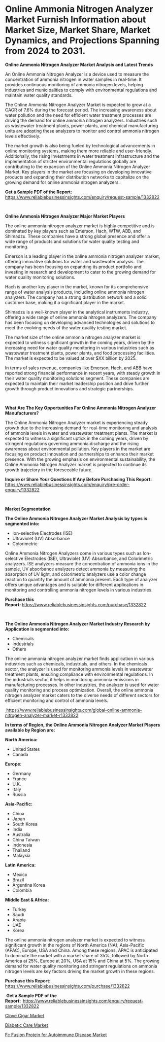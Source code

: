 <p><h1>Online Ammonia Nitrogen Analyzer Market Furnish Information about Market Size, Market Share, Market Dynamics, and Projections Spanning from 2024 to 2031.</h1></p><p><strong>Online Ammonia Nitrogen Analyzer Market Analysis and Latest Trends</strong></p>
<p><p>An Online Ammonia Nitrogen Analyzer is a device used to measure the concentration of ammonia nitrogen in water samples in real-time. It provides continuous monitoring of ammonia nitrogen levels, helping industries and municipalities to comply with environmental regulations and maintain water quality standards.</p><p>The Online Ammonia Nitrogen Analyzer Market is expected to grow at a CAGR of 7.6% during the forecast period. The increasing awareness about water pollution and the need for efficient water treatment processes are driving the demand for online ammonia nitrogen analyzers. Industries such as wastewater treatment plants, power plants, and chemical manufacturing units are adopting these analyzers to monitor and control ammonia nitrogen levels effectively.</p><p>The market growth is also being fueled by technological advancements in online monitoring systems, making them more reliable and user-friendly. Additionally, the rising investments in water treatment infrastructure and the implementation of stricter environmental regulations globally are contributing to the expansion of the Online Ammonia Nitrogen Analyzer Market. Key players in the market are focusing on developing innovative products and expanding their distribution networks to capitalize on the growing demand for online ammonia nitrogen analyzers.</p></p>
<p><strong>Get a Sample PDF of the Report:&nbsp;</strong> <a href="https://www.reliablebusinessinsights.com/enquiry/request-sample/1332822">https://www.reliablebusinessinsights.com/enquiry/request-sample/1332822</a></p>
<p>&nbsp;</p>
<p><strong>Online Ammonia Nitrogen Analyzer Major Market Players</strong></p>
<p><p>The online ammonia nitrogen analyzer market is highly competitive and is dominated by key players such as Emerson, Hach, WTW, ABB, and Shimadzu. These companies have a strong global presence and offer a wide range of products and solutions for water quality testing and monitoring.</p><p>Emerson is a leading player in the online ammonia nitrogen analyzer market, offering innovative solutions for water and wastewater analysis. The company has been focusing on expanding its product portfolio and investing in research and development to cater to the growing demand for water quality monitoring solutions.</p><p>Hach is another key player in the market, known for its comprehensive range of water analysis products, including online ammonia nitrogen analyzers. The company has a strong distribution network and a solid customer base, making it a significant player in the market.</p><p>Shimadzu is a well-known player in the analytical instruments industry, offering a wide range of online ammonia nitrogen analyzers. The company has been focusing on developing advanced technologies and solutions to meet the evolving needs of the water quality testing market.</p><p>The market size of the online ammonia nitrogen analyzer market is expected to witness significant growth in the coming years, driven by the increasing need for water quality monitoring in various industries such as wastewater treatment plants, power plants, and food processing facilities. The market is expected to be valued at over $XX billion by 2025.</p><p>In terms of sales revenue, companies like Emerson, Hach, and ABB have reported strong financial performance in recent years, with steady growth in their water quality monitoring solutions segment. These companies are expected to maintain their market leadership position and drive further growth through product innovations and strategic partnerships.</p></p>
<p>&nbsp;</p>
<p><strong>What Are The Key Opportunities For Online Ammonia Nitrogen Analyzer Manufacturers?</strong></p>
<p><p>The Online Ammonia Nitrogen Analyzer market is experiencing steady growth due to the increasing demand for real-time monitoring and analysis of ammonia levels in water and wastewater treatment plants. The market is expected to witness a significant uptick in the coming years, driven by stringent regulations governing ammonia discharge and the rising awareness about environmental pollution. Key players in the market are focusing on product innovation and partnerships to enhance their market presence. With the growing emphasis on environmental sustainability, the Online Ammonia Nitrogen Analyzer market is projected to continue its growth trajectory in the foreseeable future.</p></p>
<p><strong>Inquire or Share Your Questions If Any Before Purchasing This Report:</strong> <a href="https://www.reliablebusinessinsights.com/enquiry/pre-order-enquiry/1332822">https://www.reliablebusinessinsights.com/enquiry/pre-order-enquiry/1332822</a></p>
<p>&nbsp;</p>
<p><strong>Market Segmentation</strong></p>
<p><strong>The Online Ammonia Nitrogen Analyzer Market Analysis by types is segmented into:</strong></p>
<p><ul><li>Ion-selective Electrodes (ISE)</li><li>Ultraviolet (UV) Absorbance</li><li>Colorimetric</li></ul></p>
<p><p>Online Ammonia Nitrogen Analyzers come in various types such as Ion-selective Electrodes (ISE), Ultraviolet (UV) Absorbance, and Colorimetric analyzers. ISE analyzers measure the concentration of ammonia ions in the sample, UV absorbance analyzers detect ammonia by measuring the absorption of UV light, and colorimetric analyzers use a color change reaction to quantify the amount of ammonia present. Each type of analyzer offers unique advantages and is suitable for different applications in monitoring and controlling ammonia nitrogen levels in various industries.</p></p>
<p><strong>Purchase this Report:&nbsp;</strong><a href="https://www.reliablebusinessinsights.com/purchase/1332822">https://www.reliablebusinessinsights.com/purchase/1332822</a></p>
<p>&nbsp;</p>
<p><strong>The Online Ammonia Nitrogen Analyzer Market Industry Research by Application is segmented into:</strong></p>
<p><ul><li>Chemicals</li><li>Industrials</li><li>Others</li></ul></p>
<p><p>The online ammonia nitrogen analyzer market finds application in various industries such as chemicals, industrials, and others. In the chemicals sector, the analyzer is used for monitoring ammonia levels in wastewater treatment plants, ensuring compliance with environmental regulations. In the industrials sector, it helps in monitoring ammonia emissions in manufacturing processes. In other industries, the analyzer is used for water quality monitoring and process optimization. Overall, the online ammonia nitrogen analyzer market caters to the diverse needs of different sectors for efficient monitoring and control of ammonia levels.</p></p>
<p><a href="https://www.reliablebusinessinsights.com/global-online-ammonia-nitrogen-analyzer-market-r1332822">&nbsp;https://www.reliablebusinessinsights.com/global-online-ammonia-nitrogen-analyzer-market-r1332822</a></p>
<p><strong>In terms of Region, the Online Ammonia Nitrogen Analyzer Market Players available by Region are:</strong></p>
<p>
    <p> <strong> North America: </strong>
        <ul>
            <li>United States</li>
            <li>Canada</li>
        </ul>
        </p> 
    <p> <strong> Europe: </strong>
        <ul>
            <li>Germany</li>
            <li>France</li>
            <li>U.K.</li>
            <li>Italy</li>
            <li>Russia</li>
        </ul>
        </p> 
    <p> <strong> Asia-Pacific: </strong>
        <ul>
            <li>China</li>
            <li>Japan</li>
            <li>South Korea</li>
            <li>India</li>
            <li>Australia</li>
            <li>China Taiwan</li>
            <li>Indonesia</li>
            <li>Thailand</li>
            <li>Malaysia</li>
        </ul>
        </p> 
    <p> <strong> Latin America: </strong>
        <ul>
            <li>Mexico</li>
            <li>Brazil</li>
            <li>Argentina Korea</li>
            <li>Colombia</li>
        </ul>
        </p> 
    <p> <strong> Middle East & Africa: </strong>
        <ul>
            <li>Turkey</li>
            <li>Saudi</li>
            <li>Arabia</li>
            <li>UAE</li>
            <li>Korea</li>
        </ul>
    </p>
    </p>
<p><p>The online ammonia nitrogen analyzer market is expected to witness significant growth in the regions of North America (NA), Asia-Pacific (APAC), Europe, USA and China. Among these regions, APAC is anticipated to dominate the market with a market share of 35%, followed by North America at 25%, Europe at 20%, USA at 15% and China at 5%. The growing demand for water quality monitoring and stringent regulations on ammonia nitrogen levels are key factors driving the market growth in these regions.</p></p>
<p><strong>Purchase this Report: </strong><a href="https://www.reliablebusinessinsights.com/purchase/1332822">https://www.reliablebusinessinsights.com/purchase/1332822</a></p>
<p>&nbsp;<strong>Get a Sample PDF of the Report:&nbsp;&nbsp;</strong><a href="https://www.reliablebusinessinsights.com/enquiry/request-sample/1332822">https://www.reliablebusinessinsights.com/enquiry/request-sample/1332822</a></p>
<p><strong></strong></p>
<p><p><a href="https://medium.com/@ndemosipul/analyzing-clove-cigar-market-dynamics-and-growth-drivers-and-forecasted-for-period-from-2024-to-1dd19f19cc92">Clove Cigar Market</a></p><p><a href="https://medium.com/@samleffler/diabetic-care-market-size-market-segmentation-market-trends-and-growth-analysis-forecast-till-e70c7ca990b7">Diabetic Care Market</a></p><p><a href="https://medium.com/@othaleffler2008/evaluating-global-fc-fusion-protein-for-autoimmune-disease-market-trends-and-growth-opportunities-35b4dae076fe">Fc Fusion Protein for Autoimmune Disease Market</a></p></p>